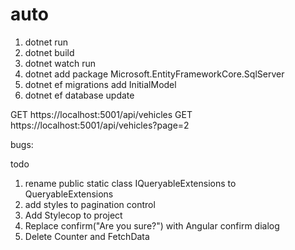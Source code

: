 # auto

1. dotnet run
2. dotnet build
3. dotnet watch run
4. dotnet add package Microsoft.EntityFrameworkCore.SqlServer
5. dotnet ef migrations add InitialModel
6. dotnet ef database update


GET https://localhost:5001/api/vehicles
GET https://localhost:5001/api/vehicles?page=2

bugs:


todo
1. rename public static class IQueryableExtensions to QueryableExtensions
2. add styles to pagination control
3. Add Stylecop to project
4. Replace confirm("Are you sure?") with Angular confirm dialog
5. Delete Counter and FetchData
